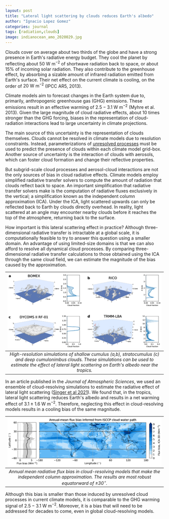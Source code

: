 ```yaml
---
layout: post
title: "Lateral light scattering by clouds reduces Earth's albedo"
author: "Ignacio Lopez Gomez"
categories: journal
tags: [radiation,clouds]
image: indianocean_amo_2020029.jpg
---
```


Clouds cover on average about two thirds of the globe and have a strong presence in Earth's radiative energy budget. They cool the planet by reflecting about $50~\mathrm{W}~\mathrm{m}^{-2}$ of shortwave radiation back to space, or about 15% of incoming solar radiation. They also contribute to the greenhouse effect, by absorbing a sizable amount of infrared radiation emitted from Earth's surface. Their net effect on the current climate is cooling, on the order of $20~\mathrm{W}~\mathrm{m}^{-2}$ (IPCC AR5, 2013).

Climate models aim to forecast changes in the Earth system due to, primarily, anthropogenic greenhouse gas (GHG) emissions. These emissions result in an effective warming of $2.5-3.1~\mathrm{W}~\mathrm{m}^{-2}$ (Myhre et al. 2013). Given the large magnitude of cloud radiative effects, about 10 times stronger than the GHG forcing, biases in the representation of cloud-radiation interactions lead to large uncertainty in climate projections.

The main source of this uncertainty is the representation of clouds themselves. Clouds cannot be resolved in climate models due to resolution constraints. Instead, parameterizations of [unresolved processes](https://ilopezgp.github.io/journal/modeling-atmospheric-turbulence-and-convection.html) must be used to predict the presence of clouds within each climate model grid-box. Another source of uncertainty is the interaction of clouds with aerosols, which can foster cloud formation and change their reflective properties.

But subgrid-scale cloud processes and aerosol-cloud interactions are not the only sources of bias in cloud radiative effects. Climate models employ simplified radiative transfer solvers to compute the amount of radiation that clouds reflect back to space. An important simplification that radiative transfer solvers make is the computation of radiative fluxes exclusively in the vertical; a simplification known as the independent column approximation (ICA). Under the ICA, light scattered upwards can only be reflected back to Earth by clouds directly overhead. In reality, light scattered at an angle may encounter nearby clouds before it reaches the top of the atmosphere, returning back to the surface.

How important is this lateral scattering effect in practice? Although three-dimensional radiative transfer is intractable at a global scale, it is computationally feasible to try to answer this question using a smaller domain. An advantage of using limited-size domains is that we can also afford to resolve all dynamical cloud processes. By comparing three-dimensional radiative transfer calculations to those obtained using the ICA through the same cloud field, we can estimate the magnitude of the bias caused by the approximation.

| ![fig-vis-clouds.png](/assets/img/fig-vis-clouds.png) | 
|:--:| 
| *High-resolution simulations of shallow cumulus (a,b), stratocumulus (c) and deep cumulonimbus clouds. These simulations can be used to estimate the effect of lateral light scattering on Earth's albedo near the tropics.* |

In an article published in the _Journal of Atmospheric Sciences_, we used an ensemble of cloud-resolving simulations to estimate the radiative effect of lateral light scattering ([Singer et al 2021](https://doi.org/10.1175/JAS-D-21-0032.1)). We found that, in the tropics, lateral light scattering reduces Earth's albedo and results in a net warming effect of $3.1 \pm 1.6~\mathrm{W}~\mathrm{m}^{-2}$. Therefore, neglecting this effect in cloud-resolving models results in a cooling bias of the same magnitude.

| ![fig-bias-cwp-map.png](/assets/img/fig-bias-cwp-map.png) | 
|:--:| 
| *Annual mean radiative flux bias in cloud-resolving models that make the independent column approximation. The results are most robust equatorward of $\pm30^\circ$.* |

Although this bias is smaller than those induced by unresolved cloud processes in current climate models, it is comparable to the GHG warming signal of $2.5-3.1~\mathrm{W}~\mathrm{m}^{-2}$. Moreover, it is a bias that will need to be addressed for decades to come, even in global cloud-resolving models. 


